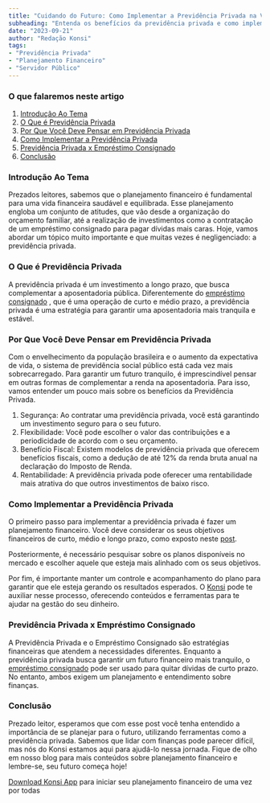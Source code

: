```yaml
---
title: "Cuidando do Futuro: Como Implementar a Previdência Privada na Vida dos Servidores Públicos"
subheading: "Entenda os benefícios da previdência privada e como implementá-la para garantir um futuro mais tranquilo"
date: "2023-09-21"
author: "Redação Konsi"
tags:
- "Previdência Privada"
- "Planejamento Financeiro"
- "Servidor Público"
---
```


### O que falaremos neste artigo

1. [Introdução Ao Tema](#introduction)
2. [O Que é Previdência Privada](#previdencia-privada)
3. [Por Que Você Deve Pensar em Previdência Privada](#previdencia-privada-beneficios)
4. [Como Implementar a Previdência Privada](#implementar-previdencia)
5. [Previdência Privada x Empréstimo Consignado](#comparativo-previdencia-emprestimo)
6. [Conclusão](#conclusao)

### Introdução Ao Tema <a name="introduction"></a>

Prezados leitores, sabemos que o planejamento financeiro é fundamental para uma vida financeira saudável e equilibrada. Esse planejamento engloba um conjunto de atitudes, que vão desde a organização do orçamento familiar, até a realização de investimentos como a contratação de um empréstimo consignado para pagar dívidas mais caras. Hoje, vamos abordar um tópico muito importante e que muitas vezes é negligenciado: a previdência privada.

### O Que é Previdência Privada <a name="previdencia-privada"></a>

A previdência privada é um investimento a longo prazo, que busca complementar a aposentadoria pública. Diferentemente do [empréstimo consignado](konsi.com.br/postagens/emprstimo-consignado-vs-emprstimo-pessoal-qual-escolher-como-servidor-pblico) , que é uma operação de curto e médio prazo, a previdência privada é uma estratégia para garantir uma aposentadoria mais tranquila e estável. 

### Por Que Você Deve Pensar em Previdência Privada <a name="previdencia-privada-beneficios"></a>

Com o envelhecimento da população brasileira e o aumento da expectativa de vida, o sistema de previdência social público está cada vez mais sobrecarregado. Para garantir um futuro tranquilo, é imprescindível pensar em outras formas de complementar a renda na aposentadoria. Para isso, vamos entender um pouco mais sobre os benefícios da Previdência Privada.

1. Segurança: Ao contratar uma previdência privada, você está garantindo um investimento seguro para o seu futuro.
2. Flexibilidade: Você pode escolher o valor das contribuições e a periodicidade de acordo com o seu orçamento.
3. Benefício Fiscal: Existem modelos de previdência privada que oferecem benefícios fiscais, como a dedução de até 12% da renda bruta anual na declaração do Imposto de Renda.
4. Rentabilidade: A previdência privada pode oferecer uma rentabilidade mais atrativa do que outros investimentos de baixo risco.

### Como Implementar a Previdência Privada <a name="implementar-previdencia"></a>

O primeiro passo para implementar a previdência privada é fazer um planejamento financeiro. Você deve considerar os seus objetivos financeiros de curto, médio e longo prazo, como exposto neste [post](konsi.com.br/postagens/como-montar-um-planejamento-financeiro-de-longo-prazo-para-servidores-pblicos). 

Posteriormente, é necessário pesquisar sobre os planos disponíveis no mercado e escolher aquele que esteja mais alinhado com os seus objetivos. 

Por fim, é importante manter um controle e acompanhamento do plano para garantir que ele esteja gerando os resultados esperados. O [Konsi](www.konsi.com.br) pode te auxiliar nesse processo, oferecendo conteúdos e ferramentas para te ajudar na gestão do seu dinheiro.

### Previdência Privada x Empréstimo Consignado <a name="comparativo-previdencia-emprestimo"></a>

A Previdência Privada e o Empréstimo Consignado são estratégias financeiras que atendem a necessidades diferentes. Enquanto a previdência privada busca garantir um futuro financeiro mais tranquilo, o [empréstimo consignado](konsi.com.br/postagens/crdito-consignado-como-utiliz-lo-para-melhorar-sua-vida-financeira) pode ser usado para quitar dívidas de curto prazo. No entanto, ambos exigem um planejamento e entendimento sobre finanças.

### Conclusão <a name="conclusao"></a>

Prezado leitor, esperamos que com esse post você tenha entendido a importância de se planejar para o futuro, utilizando ferramentas como a previdência privada. Sabemos que lidar com finanças pode parecer difícil, mas nós do Konsi estamos aqui para ajudá-lo nessa jornada. Fique de olho em nosso blog para mais conteúdos sobre planejamento financeiro e lembre-se, seu futuro começa hoje!

[Download Konsi App](www.konsi.com.br/download) para iniciar seu planejamento financeiro de uma vez por todas